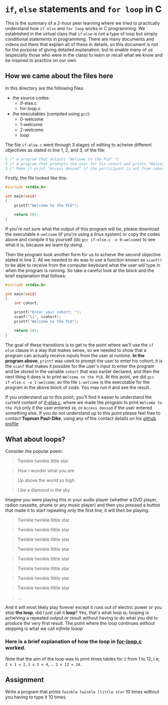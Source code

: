 # `if`, `else` statements and `for loop` in C
This is the summary of a 2-hour peer learning where we tried to practically understand how `if`. `else` and `for loop` works in C programming. We established in the virtual class that `if` `else` is not a type of loop but simply conditional statements in programming.
There are many documents and videos out there that explain all of these in details, so this document is not for the purpose of giving detailed explanation, but to enable many of us (especially those who were in the class) to learn or recall what we know and be inspired to practice on our own.

## How we came about the files here
In this directory are the following files:
- the source codes:
  - if-else.c
  - for-loop.c
- the executables (compiled using `gcc`):
  - 0-welcome
  - 1-welcome
  - 2-welcome
  - loop

The file `if-else.c` went through 3 stages of editing to acheive different objectives as stated in line 1, 2, and 3, of the file:

```c
1 /* A program that outputs "Welcome to the PLD" */
2 /* A program that promtpts the user for his cohort and prints "Welcome to the PLD" */
3 /* Make it print "Access denied" if the participant is not from cohort 10*/
```
Firstly, the file looked like this:

```c
#include <stdio.h>

int main(void)
{
	printf("Welcome to the PLD");

	return (0);
}
```

If you're not sure what the output of this program will be, please download the executable `0-welcome` (if you're using a linux system) or copy the codes above and compile it by yourself (do `gcc if-else.c -o 0-welcome`) to see what it is, because *we learn by doing*.

Then the program took another form for us to acheive the second objective stated in line 2.
All we needed to do was to use a function known as `scanf()` to be able to receive from the computer keyboard what the user will type in when the program is running. So take a careful look at the block and the brief explanation that follows:
```c
#include <stdio.h>

int main(void)
{
	int cohort;

	printf("Enter your cohort: ");
	scanf("%i", &cohort);
	printf("Welcome to the PLD");

	return (0);
}
```
The goal of these transitions is to get to the point where we'll use the `if` `else` clause in a way that makes sense, so we needed to show that a program can actually receive inputs from the user at runtime.
**In the program above**, `printf` was used to prompt the user to enter his cohort; it is the `scanf` that makes it possible for the user's input to enter the program and be stored in the variable `cohort` that was earlier declared, and then the next thing it does is to print `Welcome to the PLD`.
At this point, we did `gcc if-else.c -o 1-welcome`; so the file `1-welcome` is the executable for the program in the above block of code. You may run it and see the result.

If you understand up to this point, you'll find it easier to understand the current content of [if-else.c](./if-else.c), where we made the program to print `Welcome to the PLD` only if the user entered `10`, or `Access denied` if the user entered something else. If you do not understand up to this point please feel free to contact **Topman Paul-Dike**, using any of the contact details on his [github profile](https://github.com/tpauldike)

## What about loops?
Consider the popular poem:
> Twinkle twinkle little star

> How I wonder what you are

> Up above the world so high

> Like a diamond in the sky

Imagine you were playing this in your audio player (whether a DVD player, radion cassette, phone or any music player) and then you pressed a button that made it to start repeating only the first line, it will then be playing:
> Twinkle twinkle llittle star

> Twinkle twinkle llittle star

> Twinkle twinkle llittle star

> Twinkle twinkle llittle star

> Twinkle twinkle llittle star

> Twinkle twinkle llittle star

> Twinkle twinkle llittle star

> Twinkle twinkle llittle star

> ...

And it will most likely play forever except it runs out of electric power or you stop **the loop**, did I just call it **loop**? Yes, that's what loop is; looping is acheiving a repeated output or result without having to do what you did to produce the very first result.
The point where the loop continues without stopping is what we call *infinite looop*

### Here is a brief explanation of how the loop in [for-loop.c](./for-loop.c) worked.
Note that the aim of the loop was to print times tables for `2` from 1 to 12, i.e; `2 x 1 = 2`, `2 x 2 = 4`, ... `2 x 12 = 24`.




## Assignment
Write a program that prints `Twinkle twinkle llittle star` 10 times without you having to type it 10 times.